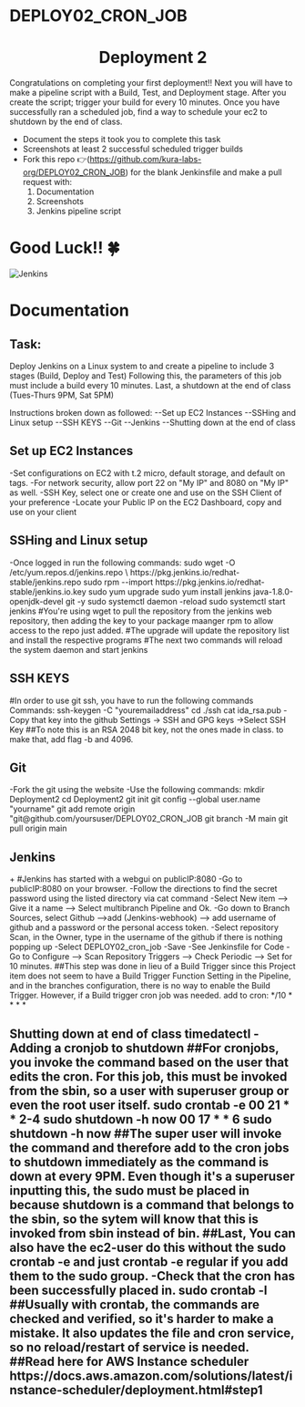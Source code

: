 # DEPLOY02_CRON_JOB

<h1 align=center>Deployment 2</h1>

Congratulations on completing your first deployment!! Next you will have to make a pipeline script with a Build, Test, and Deployment stage. After you create the script; trigger your build for every 10 minutes. Once you have successfully ran a scheduled job, find a way to schedule your ec2 to shutdown by the end of class. 

- Document the steps it took you to complete this task
- Screenshots at least 2 successful scheduled trigger builds 
- Fork this repo 👉(https://github.com/kura-labs-org/DEPLOY02_CRON_JOB) for the blank Jenkinsfile and make a pull request with:
  1. Documentation
  2. Screenshots
  3. Jenkins pipeline script   

#  **Good Luck!!** :four_leaf_clover: 

![Jenkins](https://www.jenkins.io/images/logos/needs-you/Jenkins_Needs_You-transparent.png)

<h1>Documentation </h1>

<h2>Task:</h2>
Deploy Jenkins on a Linux system to and create a pipeline to include 3 stages (Build, Deploy and Test)
Following this, the parameters of this job must include a build every 10 minutes.
Last, a shutdown at the end of class (Tues-Thurs 9PM, Sat 5PM)

Instructions broken down as followed:
--Set up EC2 Instances
--SSHing and Linux setup
--SSH KEYS
--Git
--Jenkins
--Shutting down at the end of class

<h2>Set up EC2 Instances</h2>
-Set configurations on EC2 with t.2 micro, default storage, and default on tags.
-For network security, allow port 22 on "My IP" and 8080 on "My IP" as well.
-SSH Key, select one or create one and use on the SSH Client of your preference
-Locate your Public IP on the EC2 Dashboard, copy and use on your client

<h2>SSHing and Linux setup</h2>
-Once logged in run the following commands:
sudo wget -O /etc/yum.repos.d/jenkins.repo \
    https://pkg.jenkins.io/redhat-stable/jenkins.repo
sudo rpm --import https://pkg.jenkins.io/redhat-stable/jenkins.io.key
sudo yum upgrade
sudo yum install jenkins java-1.8.0-openjdk-devel git -y
sudo systemctl daemon -reload
sudo systemctl start jenkins
#You're using wget to pull the repository from the jenkins web repository, then adding the key to your package maanger rpm to allow access to the repo just added.
#The upgrade will update the repository list and install the respective programs
#The next two commands will reload the system daemon and start jenkins

<h2>SSH KEYS</h2>
#In order to use git ssh, you have to run the following commands
Commands:
ssh-keygen -C "youremailaddress"
cd ./ssh
cat ida_rsa.pub
-Copy that key into the github Settings -> SSH and GPG keys ->Select SSH Key
##To note this is an RSA 2048 bit key, not the ones made in class. to make that, add flag -b and 4096.


<h2>Git</h2>
-Fork the git using the website
-Use the following commands:
mkdir Deployment2
cd Deployment2
git init
git config --global user.name "yourname"
git add remote origin "git@github.com/yoursuser/DEPLOY02_CRON_JOB
git branch -M main
git pull origin main

<h2>Jenkins</h2>+
#Jenkins has started with a webgui on publicIP:8080
-Go to publicIP:8080 on your browser.
-Follow the directions to find the secret password using the listed directory via cat command
-Select New item --> Give it a name --> Select multibranch Pipeline and Ok.
-Go down to Branch Sources, select Github -->add (Jenkins-webhook) --> add username of github and a password or the personal access token.
-Select repository Scan, in the Owner, type in the username of the github if there is nothing popping up
-Select DEPLOY02_cron_job
-Save
-See Jenkinsfile for Code
-Go to Configure --> Scan Repository Triggers --> Check Periodic --> Set for 10 minutes.
##This step was done in lieu of a Build Trigger since this Project item does not seem to have a Build Trigger Function Setting in the Pipeline, and in the branches configuration, there is no way to enable the Build Trigger. However, if a Build trigger cron job was needed. add to cron: */10 * * * * 


<h2>Shutting down at end of class</h2?
#There are two ways of doing this. First is the cron job, and the second is the Instance Scheduler on AWS.
#Cron
-Check time and date of the Linux Machine using command:
date
-Change and check the timezone based on the desired timezone you want to be in:
timedatectl list-timezones
##Find the Timezone for you
sudo timedatectl set-timezone <your_time_zone>
timedatectl
-Adding a cronjob to shutdown
##For cronjobs, you invoke the command based on the user that edits the cron. For this job, this must be invoked from the sbin, so a user with superuser group or even the root user itself.
sudo crontab -e
00 21 * * 2-4 sudo shutdown -h now
00 17 * * 6 sudo shutdown -h now
##The super user will invoke the command and therefore add to the cron jobs to shutdown immediately as the command is down at every 9PM. Even though it's a superuser inputting this, the sudo must be placed in because shutdown is a command that belongs to the sbin, so the sytem will know that this is invoked from sbin instead of bin.
##Last, You can also have the ec2-user do this without the sudo crontab -e and just crontab -e regular if you add them to the sudo group.
-Check that the cron has been successfully placed in.
sudo crontab -l
##Usually with crontab, the commands are checked and verified, so it's harder to make a mistake. It also updates the file and cron service, so no reload/restart of service is needed.
##Read here for AWS Instance scheduler
https://docs.aws.amazon.com/solutions/latest/instance-scheduler/deployment.html#step1

